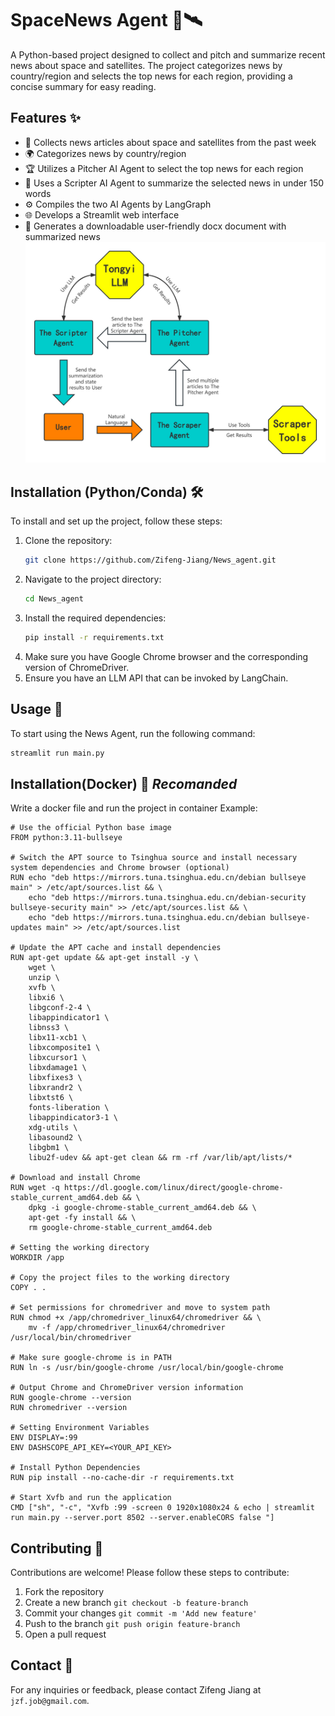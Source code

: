 # SpaceNews Agent 🌌🛰️

A Python-based project designed to collect and pitch and summarize recent news about space and satellites. The project categorizes news by country/region and selects the top news for each region, providing a concise summary for easy reading.

## Features ✨

- 📰 Collects news articles about space and satellites from the past week
- 🌍 Categorizes news by country/region
- 🏆 Utilizes a Pitcher AI Agent to select the top news for each region
- 📝 Uses a Scripter AI Agent to summarize the selected news in under 150 words
- ⚙️ Compiles the two AI Agents by LangGraph
- 🌐 Develops a Streamlit web interface
- 📄 Generates a downloadable user-friendly docx document with summarized news
![Project Banner](https://github.com/Zifeng-Jiang/News_agent/blob/main/NewsAgents.jpg)
## Installation (Python/Conda) 🛠️

To install and set up the project, follow these steps:

1. Clone the repository:
    ```bash
    git clone https://github.com/Zifeng-Jiang/News_agent.git
    ```
2. Navigate to the project directory:
    ```bash
    cd News_agent
    ```
3. Install the required dependencies:
    ```bash
    pip install -r requirements.txt
    ```
4. Make sure you have Google Chrome browser and the corresponding version of ChromeDriver.
5. Ensure you have an LLM API that can be invoked by LangChain.

## Usage 🚀

To start using the News Agent, run the following command:

```bash
streamlit run main.py
```

## Installation(Docker) 🐳 *Recomanded*
Write a docker file and run the project in container
Example:
```
# Use the official Python base image
FROM python:3.11-bullseye

# Switch the APT source to Tsinghua source and install necessary system dependencies and Chrome browser (optional)
RUN echo "deb https://mirrors.tuna.tsinghua.edu.cn/debian bullseye main" > /etc/apt/sources.list && \
    echo "deb https://mirrors.tuna.tsinghua.edu.cn/debian-security bullseye-security main" >> /etc/apt/sources.list && \
    echo "deb https://mirrors.tuna.tsinghua.edu.cn/debian bullseye-updates main" >> /etc/apt/sources.list

# Update the APT cache and install dependencies
RUN apt-get update && apt-get install -y \
    wget \
    unzip \
    xvfb \
    libxi6 \
    libgconf-2-4 \
    libappindicator1 \
    libnss3 \
    libx11-xcb1 \
    libxcomposite1 \
    libxcursor1 \
    libxdamage1 \
    libxfixes3 \
    libxrandr2 \
    libxtst6 \
    fonts-liberation \
    libappindicator3-1 \
    xdg-utils \
    libasound2 \
    libgbm1 \
    libu2f-udev && apt-get clean && rm -rf /var/lib/apt/lists/*

# Download and install Chrome
RUN wget -q https://dl.google.com/linux/direct/google-chrome-stable_current_amd64.deb && \
    dpkg -i google-chrome-stable_current_amd64.deb && \
    apt-get -fy install && \
    rm google-chrome-stable_current_amd64.deb

# Setting the working directory
WORKDIR /app

# Copy the project files to the working directory
COPY . .

# Set permissions for chromedriver and move to system path
RUN chmod +x /app/chromedriver_linux64/chromedriver && \
    mv -f /app/chromedriver_linux64/chromedriver /usr/local/bin/chromedriver

# Make sure google-chrome is in PATH
RUN ln -s /usr/bin/google-chrome /usr/local/bin/google-chrome

# Output Chrome and ChromeDriver version information
RUN google-chrome --version
RUN chromedriver --version

# Setting Environment Variables
ENV DISPLAY=:99
ENV DASHSCOPE_API_KEY=<YOUR_API_KEY>

# Install Python Dependencies
RUN pip install --no-cache-dir -r requirements.txt

# Start Xvfb and run the application
CMD ["sh", "-c", "Xvfb :99 -screen 0 1920x1080x24 & echo | streamlit run main.py --server.port 8502 --server.enableCORS false "]
```
## Contributing 🤝
Contributions are welcome! Please follow these steps to contribute:

1. Fork the repository
2. Create a new branch  `git checkout -b feature-branch`
3. Commit your changes  `git commit -m 'Add new feature'`
4. Push to the branch  `git push origin feature-branch`
5. Open a pull request

## Contact 📧

For any inquiries or feedback, please contact Zifeng Jiang at `jzf.job@gmail.com`.
